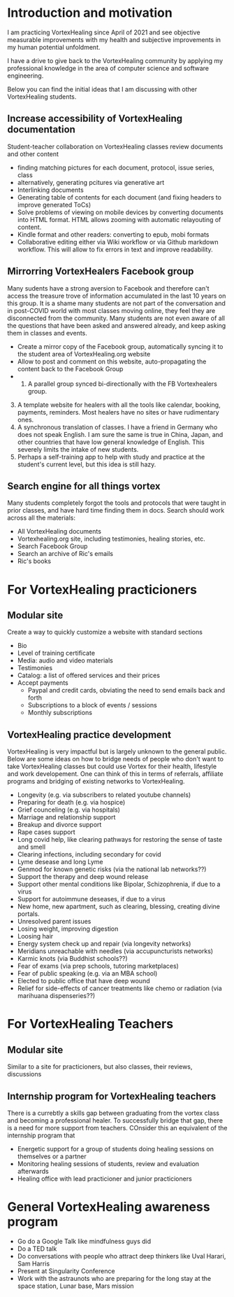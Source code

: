 # Introduction and motivation
I am practicing VortexHealing since April of 2021 and see objective measurable improvements with my health and subjective improvements in my human potential unfoldment. 

I have a drive to give back to the VortexHealing community by applying my professional knowledge in the area of computer science and software engineering. 

Below you can find the initial ideas that I am discussing with other VortexHealing students.

## Increase accessibility of VortexHealing documentation
Student-teacher collaboration on VortexHealing classes review documents and other content

- finding matching pictures for each document, protocol, issue series, class
- alternatively, generating pcitures via generative art
- Interlinking documents 
- Generating table of contents for each document (and fixing headers to improve generated ToCs)
- Solve problems of viewing on mobile devices by converting documents into HTML format. HTML allows zooming with automatic relayouting of content.
- Kindle format and other readers: converting to epub, mobi formats 
- Collaborative editing either via Wiki workflow or via Github markdown workflow. This will allow to fix errors in text and improve readability.

## Mirrorring VortexHealers Facebook group
Many sudents have a strong aversion to Facebook and therefore can't access the treasure trove of information accumulated in the last 10 years on this group. It is a shame many students are not part of the conversation and in post-COVID world with most classes moving online, they feel they are disconnected from the community. Many students are not even aware of all the questions that have been asked and answered already, and keep asking them in classes and events. 

- Create a mirror copy of the Facebook group, automatically syncing it to the student area of VortexHealing.org website
- Allow to post and comment on this website, auto-propagating the content back to the Facebook Group
- 1. A parallel group synced bi-directionally with the FB Vortexhealers group. 


3. A template website for healers with all the tools like calendar, booking, payments, reminders. Most healers have no sites or have rudimentary ones.
4. A synchronous translation of classes. I have a friend in Germany who does not speak English. I am sure the same is true in China, Japan, and other countries that have low general knowledge of English. This severely limits the intake of new students.
5. Perhaps a self-training app to help with study and practice at the student's current level, but this idea is still hazy.



## Search engine for all things vortex
Many students completely forgot the tools and protocols that were taught in prior classes, and have hard time finding them in docs. Search should work across all the materials:

- All VortexHealing documents 
- Vortexhealing.org site, including testimonies, healing stories, etc.
- Search Facebook Group 
- Search an archive of Ric's emails 
- Ric's books

# For VortexHealing practicioners

## Modular site 
Create a way to quickly customize a website with standard sections
- Bio 
- Level of training certificate 
- Media: audio and video materials
- Testimonies
- Catalog: a list of offered services and their prices
- Accept payments 
    - Paypal and credit cards, obviating the need to send emails back and forth
    - Subscriptions to a block of events / sessions
    - Monthly subscriptions

## VortexHealing practice development
VortexHealing is very impactful but is largely unknown to the general public. Below are some ideas on how to bridge needs of people who don't want to take VortexHealing classes but could use Vortex for their health, lifestyle and work developement. One can think of this in terms of referrals, affiliate programs and bridging of existing networks to VortexHealing. 

- Longevity (e.g. via subscribers to related youtube channels)
- Preparing for death (e.g. via hospice)
- Grief counceling (e.g. via hospitals)
- Marriage and relationship support
- Breakup and divorce support 
- Rape cases support
- Long covid help, like clearing pathways for restoring the sense of taste and smell
- Clearing infections, including secondary for covid 
- Lyme desease and long Lyme
- Genmod for known genetic risks (via the national lab networks??)
- Support the therapy and deep wound release  
- Support other mental conditions like Bipolar, Schizophrenia, if due to a virus
- Support for autoimmune deseases, if due to a virus
- New home, new apartment, such as clearing, blessing, creating divine portals.
- Unresolved parent issues
- Losing weight, improving digestion 
- Loosing hair 
- Energy system check up and repair (via longevity networks)
- Meridians unreachable with needles (via accupuncturists networks)
- Karmic knots (via Buddhist schools??)
- Fear of exams (via prep schools, tutoring marketplaces)
- Fear of public speaking (e.g. via an MBA school)
- Elected to public office that have deep wound
- Relief for side-effects of cancer treatments like chemo or radiation (via marihuana dispenseries??)

# For VortexHealing Teachers 
## Modular site
Similar to a site for practicioners, but also classes, their reviews, discussions

## Internship program for VortexHealing teachers
There is a currebtly a skills gap between graduating from the vortex class and becoming a professional healer. To successfully bridge that gap, there is a need for more support from teachers. COnsider this an equivalent of the internship program that 

- Energetic support for a group of students doing healing sessions on themselves or a partner
- Monitoring healing sessions of students, review and evaluation afterwards
- Healing office with lead practicioner and junior practicioners

# General VortexHealing awareness program
- Go do a Google Talk like mindfulness guys did
- Do a TED talk 
- Do conversations with people who attract deep thinkers like Uval Harari, Sam Harris
- Present at Singularity Conference
- Work with the astraunots who are preparing for the long stay at the space station, Lunar base, Mars mission 


